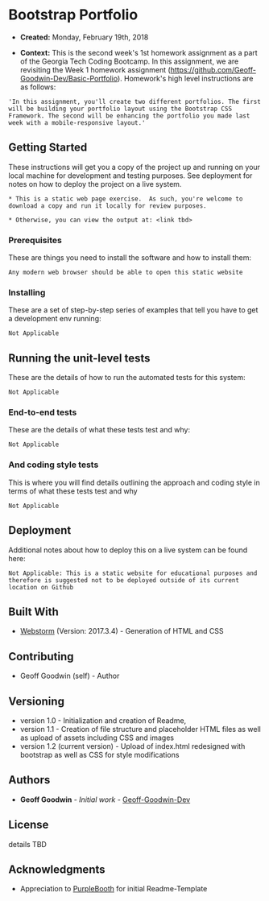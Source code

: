 # Bootstrap Portfolio

* **Created:** Monday, February 19th, 2018

* **Context:** This is the second week's 1st homework assignment as a part of the Georgia Tech Coding Bootcamp. In this assignment, we are revisiting the Week 1 homework assignment (https://github.com/Geoff-Goodwin-Dev/Basic-Portfolio).  Homework's high level instructions are as follows:

```
'In this assignment, you'll create two different portfolios. The first will be building your portfolio layout using the Bootstrap CSS Framework. The second will be enhancing the portfolio you made last week with a mobile-responsive layout.'
```

## Getting Started

These instructions will get you a copy of the project up and running on your local machine for development and testing purposes. See deployment for notes on how to deploy the project on a live system.

```
* This is a static web page exercise.  As such, you're welcome to download a copy and run it locally for review purposes.  

* Otherwise, you can view the output at: <link tbd>
```

### Prerequisites

These are things you need to install the software and how to install them:

```
Any modern web browser should be able to open this static website
```

### Installing

These are a set of step-by-step series of examples that tell you have to get a development env running:

```
Not Applicable
```

## Running the unit-level tests

These are the details of how to run the automated tests for this system:

```
Not Applicable
```

### End-to-end tests

These are the details of what these tests test and why:

```
Not Applicable
```

### And coding style tests

This is where you will find details outlining the approach and coding style in terms of  what these tests test and why

```
Not Applicable
```

## Deployment

Additional notes about how to deploy this on a live system can be found here:

```
Not Applicable: This is a static website for educational purposes and therefore is suggested not to be deployed outside of its current location on Github
```

## Built With

* [Webstorm](https://www.jetbrains.com/webstorm/) (Version: 2017.3.4) - Generation of HTML and CSS

## Contributing

* Geoff Goodwin (self) - Author

## Versioning

* version 1.0 - Initialization and creation of Readme, 
* version 1.1 - Creation of file structure and placeholder HTML files as well as upload of assets including CSS and images
* version 1.2 (current version) - Upload of index.html redesigned with bootstrap as well as CSS for style modifications

## Authors

* **Geoff Goodwin** - *Initial work* - [Geoff-Goodwin-Dev](https://github.com/Geoff-Goodwin-Dev)

## License

details TBD

## Acknowledgments

* Appreciation to [PurpleBooth](https://gist.github.com/PurpleBooth/109311bb0361f32d87a2) for initial Readme-Template


